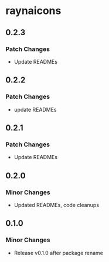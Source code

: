 # raynaicons

## 0.2.3

### Patch Changes

- Update READMEs

## 0.2.2

### Patch Changes

- update READMEs

## 0.2.1

### Patch Changes

- Update READMEs

## 0.2.0

### Minor Changes

- Updated READMEs, code cleanups

## 0.1.0

### Minor Changes

- Release v0.1.0 after package rename
